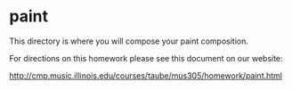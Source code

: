 # paint

This directory is where you will compose your paint composition.

For directions on this homework please see this document on our website:

<http://cmp.music.illinois.edu/courses/taube/mus305/homework/paint.html>

